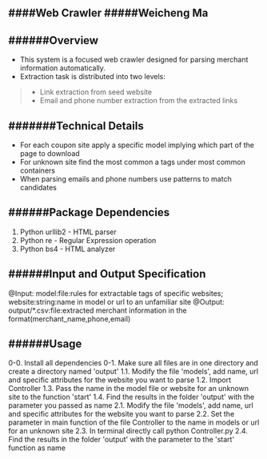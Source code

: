 ####Web Crawler
#####Weicheng Ma
---

######Overview
---

* This system is a focused web crawler designed for parsing merchant information automatically.
* Extraction task is distributed into two levels:
> - Link extraction from seed website
> - Email and phone number extraction from the extracted links

#######Technical Details
---

* For each coupon site apply a specific model implying which part of the page to download
* For unknown site find the most common a tags under most common containers
* When parsing emails and phone numbers use patterns to match candidates

######Package Dependencies
---

1. Python urllib2 - HTML parser
2. Python re - Regular Expression operation
3. Python bs4 - HTML analyzer

######Input and Output Specification
---

@Input: model:file:rules for extractable tags of specific websites; website:string:name in model or url to an unfamiliar site
@Output: output/*.csv:file:extracted merchant information in the format(merchant_name,phone,email)

######Usage
---

0-0. Install all dependencies
0-1. Make sure all files are in one directory and create a directory named 'output'
1.1. Modify the file 'models', add name, url and specific attributes for the website you want to parse
1.2. Import Controller
1.3. Pass the name in the model file or website for an unknown site to the function 'start'
1.4. Find the results in the folder 'output' with the parameter you passed as name
2.1. Modify the file 'models', add name, url and specific attributes for the website you want to parse
2.2. Set the parameter in main function of the file Controller to the name in models or url for an unknown site
2.3. In terminal directly call 	python Controller.py
2.4. Find the results in the folder 'output' with the parameter to the 'start' function as name


